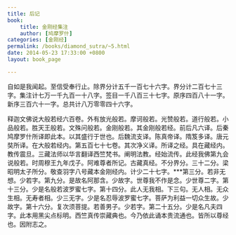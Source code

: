 ```yaml
---
title: 后记
book:
    title: 金刚经集注
    author: [鸠摩罗什]
categories: [金刚经]
permalink: /books/diamond_sutra/~5.html
date: 2014-05-23 17:33:00 +0800
layout: book_page

---
```


自如是我闻起。至信受奉行止。除界分计五千一百七十六字。界分计二百七十三字。集注计七万一千九百一十八字。签目一千八百三十七字。原序四百八十一字。新序三百六十一字。总共计八万零零四十六字。

释迦文佛说大般若经六百卷。外有放光般若。摩诃般若。光赞般若。道行般若。小品般若。胜天王般若。文殊问般若。金刚般若。其金刚般若经。前后凡六译。后秦鸠摩罗什所译即此本。以其盛行于世也。后魏流支译。陈真帝译。隋笈多译。唐元奘所译。在大般若经内。第五百七十七卷。其次净义译。所译之经。具在藏经内。教传震旦。三藏法师以华言翻译西竺梵书。阐明法教。经始流传。此经我佛第九会说般若。时周穆王九年戊子。阿难尊者所记。古藏真经。不分界分。三十二分。梁昭明太子所分。敬查羽字八号藏本金刚经内。计少二十七字。***第三分。若非无想。少若字。第九分。是故名阿那含。少故字。世尊我不作是念。少世尊二字。第十三分。少是名般若波罗蜜七字。第十四分。此人无我相。下三句。无人相。无众生相。无寿者相。少三无字。少是名忍辱波罗蜜七字。菩萨为利益一切众生故。少故字。第十六分。复次须菩提。若善男子。少若字。第二十五分。少是名凡夫四字。此本用黑尖点标明。西竺真传崇藏典也。今乃依此诵本贵流通也。皆所以尊经也。因附志之。 
